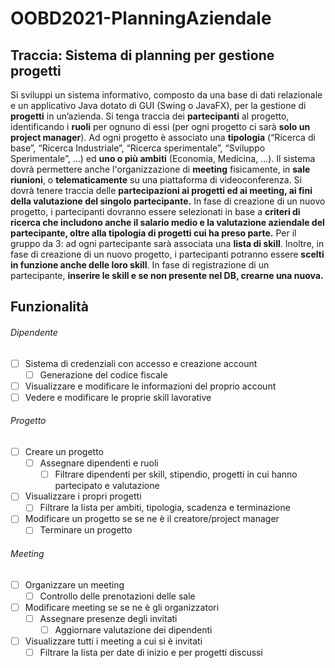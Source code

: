 # OOBD2021-PlanningAziendale

## Traccia: Sistema di planning per gestione progetti
Si sviluppi un sistema informativo, composto da una base di dati relazionale e un applicativo Java dotato di GUI (Swing o JavaFX), per la gestione di **progetti** in un’azienda. Si tenga traccia dei **partecipanti** al progetto, identificando i **ruoli** per ognuno di essi (per ogni progetto ci sarà **solo un project manager**). Ad ogni progetto è associato una **tipologia** (“Ricerca di base”, “Ricerca Industriale”, “Ricerca sperimentale”, “Sviluppo Sperimentale”, ...) ed **uno o più ambiti** (Economia, Medicina, …). Il sistema dovrà permettere anche l'organizzazione di **meeting** fisicamente, in **sale riunioni**, o **telematicamente** su una piattaforma di videoconferenza. Si dovrà tenere traccia delle **partecipazioni ai progetti ed ai meeting, ai fini della valutazione del singolo partecipante.** In fase di creazione di un nuovo progetto, i partecipanti dovranno essere selezionati in base a **criteri di ricerca che includono anche il salario medio e la valutazione aziendale del partecipante, oltre alla tipologia di progetti cui ha preso parte.** Per il gruppo da 3: ad ogni partecipante sarà associata una **lista di skill**. Inoltre, in fase di creazione di un nuovo progetto, i partecipanti potranno essere **scelti in funzione anche delle loro skill**. In fase di registrazione di un partecipante, **inserire le skill e se non presente nel DB, crearne una nuova.**

## Funzionalità
###### Dipendente
- [ ] Sistema di credenziali con accesso e creazione account
  - [ ] Generazione del codice fiscale
- [ ] Visualizzare e modificare le informazioni del proprio account
- [ ] Vedere e modificare le proprie skill lavorative

###### Progetto
- [ ] Creare un progetto
  - [ ] Assegnare dipendenti e ruoli
    - [ ] Filtrare dipendenti per skill, stipendio, progetti in cui hanno partecipato e valutazione
- [ ] Visualizzare i propri progetti
  - [ ] Filtrare la lista per ambiti, tipologia, scadenza e terminazione
- [ ] Modificare un progetto se se ne è il creatore/project manager
  - [ ] Terminare un progetto

###### Meeting
- [ ] Organizzare un meeting
  - [ ] Controllo delle prenotazioni delle sale
- [ ] Modificare meeting se se ne è gli organizzatori
  - [ ] Assegnare presenze degli invitati
    - [ ] Aggiornare valutazione dei dipendenti
- [ ] Visualizzare tutti i meeting a cui si è invitati
  - [ ] Filtrare la lista per date di inizio e per progetti discussi
